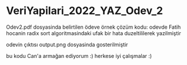 # VeriYapilari_2022_YAZ_Odev_2


Odev2.pdf dosyasinda belirtilen ödeve örnek çözüm kodu:
odevde Fatih hocanin radix sort algoritmasindaki ufak bir hata duzeltililerek yazilmiştir

odevin çıktısı output.png dosyasinda gosterilmiştir

bu kodu Can'a armağan ediyorum :)
herkese iyi çalışmalar :)
